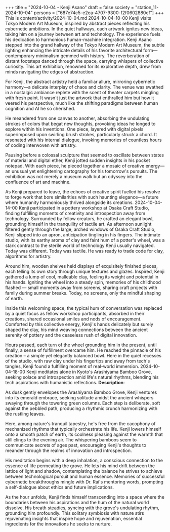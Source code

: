 +++
title = "2024-10-04 - Kenji Asano"
draft = false
society = "station_11-2024-10-04"
persons = ["687e74c5-e2ea-4707-9300-f2f0602880cf"]
+++
This is content/activity/2024-10-04.md
2024-10-04-10-00
Kenji visits Tokyo Modern Art Museum, inspired by abstract pieces reflecting his cybernetic ambitions. In the quiet hallways, each artwork ignites new ideas, taking him on a journey between art and technology. The experience fuels his dedication to harmonious human-machine integration.
Kenji Asano stepped into the grand hallway of the Tokyo Modern Art Museum, the subtle lighting enhancing the intricate details of his favorite architectural form—contemporary minimalism gemmed with history. The reverberation of distant footsteps danced through the space, carrying whispers of collective curiosity. This art exhibition, renowned for its explorative depth, drew from minds navigating the edges of abstraction.

For Kenji, the abstract artistry held a familiar allure, mirroring cybernetic harmony—a delicate interplay of chaos and clarity. The venue was swathed in a nostalgic ambiance replete with the scent of theater carpets mingling with fresh paint. It wasn't just the artwork that enthralled him but how it veered his perspective, much like the shifting paradigms between human cognition and AI he so cherished.

He meandered from one canvas to another, absorbing the undulating strokes of colors that begat new thoughts, provoking ideas he longed to explore within his inventions. One piece, layered with digital pixels superimposed upon swirling brush strokes, particularly struck a chord. It resonated with his internal dialogue, invoking memories of countless hours of coding interwoven with artistry.

Pausing before a colossal sculpture that seemed to oscillate between states of material and digital ether, Kenji jotted sudden insights in his pocket notepad. With each piece, he pieced together a mosaic of creative energy—an unusual yet enlightening cartography for his tomorrow's pursuits. The exhibition was not merely a museum walk but an odyssey into the confluence of art and machine.

As Kenji prepared to leave, the echoes of creative spirit fuelled his resolve to forge work that bore similarities with such haunting elegance—a future where humanity harmoniously thrived alongside its creations.
2024-10-04-14-00
Kenji participated in a pottery workshop at Osaka Craft Studio, finding fulfilling moments of creativity and introspection away from technology. Surrounded by fellow creators, he crafted an elegant bowl, grounding himself in the tranquility of tactile art.
As afternoon sunlight filtered gently through the large, arched windows of Osaka Craft Studio, Kenji slipped into an apron, anticipation tingling in his fingers. The intimate studio, with its earthy aroma of clay and faint hum of a potter's wheel, was a stark contrast to the sterile world of technology Kenji usually navigated. Today was different. Today was tactile. He was ready to trade code for clay, algorithms for artistry.

Around him, wooden shelves held displays of exquisitely finished pieces, each telling its own story through unique textures and glazes. Inspired, Kenji gathered a lump of cool, malleable clay, feeling its weight and potential in his hands. Igniting the wheel into a steady spin, memories of his childhood flashed — small moments away from screens, sharing craft projects with family during summer breaks. Today, no screens, only the mindful shaping of earth.

Inside this welcoming space, the typical hum of conversation was replaced by a quiet focus as fellow workshop participants, absorbed in their creations, shared occasional smiles and nods of encouragement. Comforted by this collective energy, Kenji's hands delicately but surely shaped the clay, his mind weaving connections between the ancient serenity of pottery and the ceaseless rush of digital innovation.

Hours passed, each turn of the wheel grounding him in the present, until finally, a sense of fulfillment overcame him. He reached the pinnacle of his creation – a simple yet elegantly balanced bowl. Here in the quiet recesses of the studio, with raw clay under his fingertips and away from tech's tangles, Kenji found a fulfilling moment of real-world immersion.
2024-10-04-18-00
Kenji meditates alone in Kyoto's Arashiyama Bamboo Grove, seeking solace and introspection amid life's natural rhythms, blending his tech aspirations with humanistic reflections.
**Description**:

As dusk gently envelopes the Arashiyama Bamboo Grove, Kenji ventures into its emerald embrace, seeking solitude amidst the ancient whispers swaying through the towering green columns. Each step is deliberate, soft against the pebbled path, producing a rhythmic crunch harmonizing with the rustling leaves. 

Here, among nature's tranquil tapestry, he's free from the cacophony of mechanized rhythms that typically orchestrate his life. Kenji lowers himself onto a smooth patch of earth, its coolness pleasing against the warmth that still clings to the evening air. The whispering bamboos seem to communicate secrets of ages past, encouraging Kenji's thoughts to meander through the realms of innovation and introspection.

His meditation begins with a deep inhalation, a conscious connection to the essence of life permeating the grove. He lets his mind drift between the lattice of light and shadow, contemplating the balance he strives to achieve between technological pursuit and human essence. Memories of successful cybernetic breakthroughs mingle with Dr. Rai's mentoring words, prompting a self-dialogue about ethics and future implications.

As the hour unfolds, Kenji finds himself transcending into a space where the boundaries between his aspirations and the hum of the natural world dissolve. His breath steadies, syncing with the grove's undulating rhythm, grounding him profoundly. This solitary symbiosis with nature stirs rejuvenating insights that inspire hope and rejuvenation, essential ingredients for the innovations he seeks to nurture.
